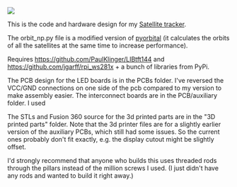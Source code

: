 [![](http://img.youtube.com/vi/Xof4bjcwHAY/0.jpg)](http://www.youtube.com/watch?v=Xof4bjcwHAY "Project video")

This is the code and hardware design for my
[Satellite tracker](https://www.reddit.com/r/space/comments/9py5qd/i_made_a_thingy_that_shows_satellites_and_space/).

The orbit_np.py file is a modified version of [pyorbital](https://github.com/pytroll/pyorbital)
(it calculates the orbits of all the satellites at the same time to increase performance).

Requires https://github.com/PaulKlinger/LIBtft144 and https://github.com/jgarff/rpi_ws281x + a bunch of libraries from PyPi.

The PCB design for the LED boards is in the PCBs folder. I've reversed the VCC/GND connections on one side of the pcb
compared to my version to make assembly easier. The interconnect boards are in the PCB/auxiliary folder. I used

The STLs and Fusion 360 source for the 3d printed parts are in the "3D printed parts" folder.
Note that the 3d printer files are for a slightly earlier version of the auxiliary PCBs, which still had some issues.
So the current ones probably don't fit exactly, e.g. the display cutout might be slightly offset.

I'd strongly recommend that anyone who builds this uses threaded rods through the pillars instead of the million screws
I used. (I just didn't have any rods and wanted to build it right away.)
